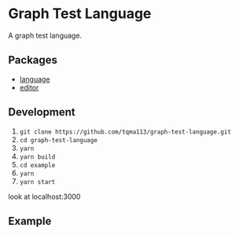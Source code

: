 # Graph Test Language

A graph test language.

## Packages

+ [language](./packages/language/README.md)
+ [editor](./packages/editor/README.md)

## Development

1. `git clone https://github.com/tqma113/graph-test-language.git`
2. `cd graph-test-language`
3. `yarn`
3. `yarn build`
4. `cd example`
5. `yarn`
6. `yarn start`

look at localhost:3000

## Example

